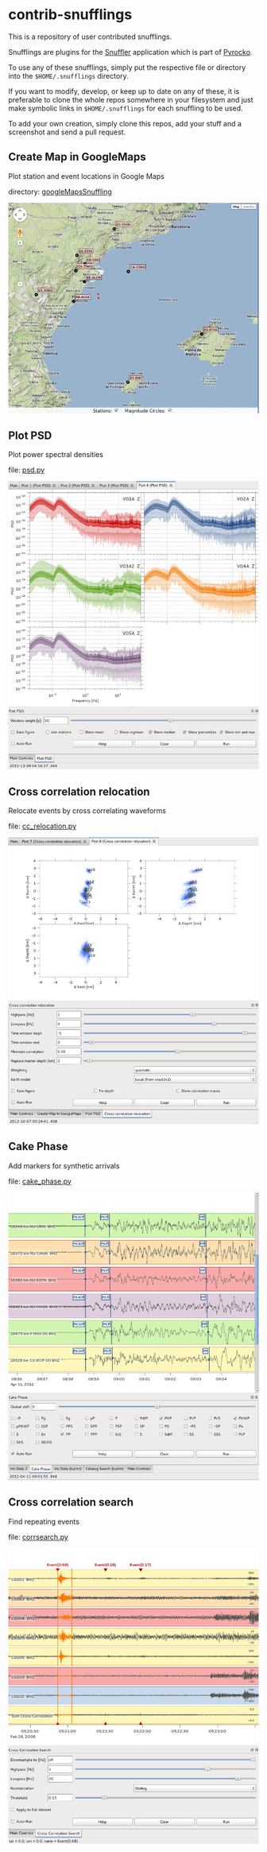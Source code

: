contrib-snufflings
==================

This is a repository of user contributed snufflings. 

Snufflings are plugins for the
[Snuffler](http://emolch.github.io/pyrocko/v0.3/snuffler.html) application
which is part of [Pyrocko](http://emolch.github.io/pyrocko/). 

To use any of these snufflings, simply put the respective file or directory
into the `$HOME/.snufflings` directory. 

If you want to modify, develop, or keep up to date on any of these, it is
preferable to clone the whole repos somewhere in your filesystem and just make
symbolic links in `$HOME/.snufflings` for each snuffling to be used.

To add your own creation, simply clone this repos, add your stuff and a
screenshot and send a pull request. 


Create Map in GoogleMaps
------------------------

Plot station and event locations in Google Maps

directory: [googleMapsSnuffling](googleMapsSnuffling)

![screenshot](screenshots/googleMapsSnuffling.png)


Plot PSD
--------

Plot power spectral densities

file: [psd.py](psd.py)

![screenshot](screenshots/psd.png)

Cross correlation relocation
----------------------------

Relocate events by cross correlating waveforms

file: [cc\_relocation.py](cc_relocation.py)

![screenshot](screenshots/cc_relocation.png)

Cake Phase
----------

Add markers for synthetic arrivals

file: [cake\_phase.py](cake_phase.py)

![screenshot](screenshots/cake_phase.png)

Cross correlation search
------------------------

Find repeating events

file: [corrsearch.py](corrsearch.py)

![screenshot](screenshots/corrsearch.png)

